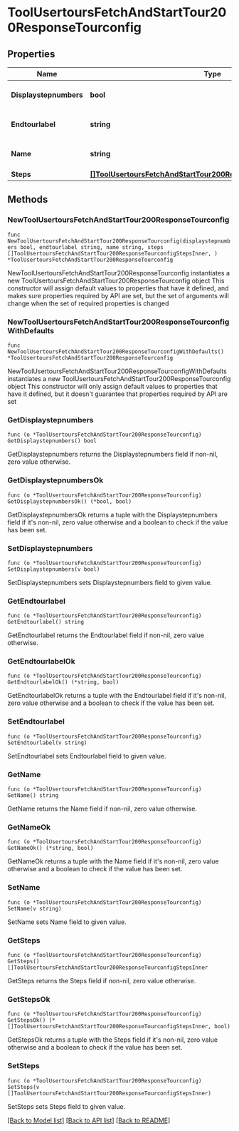 # ToolUsertoursFetchAndStartTour200ResponseTourconfig

## Properties

Name | Type | Description | Notes
------------ | ------------- | ------------- | -------------
**Displaystepnumbers** | **bool** | display step number | [default to null]
**Endtourlabel** | **string** | Label of the end tour button | [default to "null"]
**Name** | **string** | Tour Name | [default to "null"]
**Steps** | [**[]ToolUsertoursFetchAndStartTour200ResponseTourconfigStepsInner**](ToolUsertoursFetchAndStartTour200ResponseTourconfigStepsInner.md) |  | 

## Methods

### NewToolUsertoursFetchAndStartTour200ResponseTourconfig

`func NewToolUsertoursFetchAndStartTour200ResponseTourconfig(displaystepnumbers bool, endtourlabel string, name string, steps []ToolUsertoursFetchAndStartTour200ResponseTourconfigStepsInner, ) *ToolUsertoursFetchAndStartTour200ResponseTourconfig`

NewToolUsertoursFetchAndStartTour200ResponseTourconfig instantiates a new ToolUsertoursFetchAndStartTour200ResponseTourconfig object
This constructor will assign default values to properties that have it defined,
and makes sure properties required by API are set, but the set of arguments
will change when the set of required properties is changed

### NewToolUsertoursFetchAndStartTour200ResponseTourconfigWithDefaults

`func NewToolUsertoursFetchAndStartTour200ResponseTourconfigWithDefaults() *ToolUsertoursFetchAndStartTour200ResponseTourconfig`

NewToolUsertoursFetchAndStartTour200ResponseTourconfigWithDefaults instantiates a new ToolUsertoursFetchAndStartTour200ResponseTourconfig object
This constructor will only assign default values to properties that have it defined,
but it doesn't guarantee that properties required by API are set

### GetDisplaystepnumbers

`func (o *ToolUsertoursFetchAndStartTour200ResponseTourconfig) GetDisplaystepnumbers() bool`

GetDisplaystepnumbers returns the Displaystepnumbers field if non-nil, zero value otherwise.

### GetDisplaystepnumbersOk

`func (o *ToolUsertoursFetchAndStartTour200ResponseTourconfig) GetDisplaystepnumbersOk() (*bool, bool)`

GetDisplaystepnumbersOk returns a tuple with the Displaystepnumbers field if it's non-nil, zero value otherwise
and a boolean to check if the value has been set.

### SetDisplaystepnumbers

`func (o *ToolUsertoursFetchAndStartTour200ResponseTourconfig) SetDisplaystepnumbers(v bool)`

SetDisplaystepnumbers sets Displaystepnumbers field to given value.


### GetEndtourlabel

`func (o *ToolUsertoursFetchAndStartTour200ResponseTourconfig) GetEndtourlabel() string`

GetEndtourlabel returns the Endtourlabel field if non-nil, zero value otherwise.

### GetEndtourlabelOk

`func (o *ToolUsertoursFetchAndStartTour200ResponseTourconfig) GetEndtourlabelOk() (*string, bool)`

GetEndtourlabelOk returns a tuple with the Endtourlabel field if it's non-nil, zero value otherwise
and a boolean to check if the value has been set.

### SetEndtourlabel

`func (o *ToolUsertoursFetchAndStartTour200ResponseTourconfig) SetEndtourlabel(v string)`

SetEndtourlabel sets Endtourlabel field to given value.


### GetName

`func (o *ToolUsertoursFetchAndStartTour200ResponseTourconfig) GetName() string`

GetName returns the Name field if non-nil, zero value otherwise.

### GetNameOk

`func (o *ToolUsertoursFetchAndStartTour200ResponseTourconfig) GetNameOk() (*string, bool)`

GetNameOk returns a tuple with the Name field if it's non-nil, zero value otherwise
and a boolean to check if the value has been set.

### SetName

`func (o *ToolUsertoursFetchAndStartTour200ResponseTourconfig) SetName(v string)`

SetName sets Name field to given value.


### GetSteps

`func (o *ToolUsertoursFetchAndStartTour200ResponseTourconfig) GetSteps() []ToolUsertoursFetchAndStartTour200ResponseTourconfigStepsInner`

GetSteps returns the Steps field if non-nil, zero value otherwise.

### GetStepsOk

`func (o *ToolUsertoursFetchAndStartTour200ResponseTourconfig) GetStepsOk() (*[]ToolUsertoursFetchAndStartTour200ResponseTourconfigStepsInner, bool)`

GetStepsOk returns a tuple with the Steps field if it's non-nil, zero value otherwise
and a boolean to check if the value has been set.

### SetSteps

`func (o *ToolUsertoursFetchAndStartTour200ResponseTourconfig) SetSteps(v []ToolUsertoursFetchAndStartTour200ResponseTourconfigStepsInner)`

SetSteps sets Steps field to given value.



[[Back to Model list]](../README.md#documentation-for-models) [[Back to API list]](../README.md#documentation-for-api-endpoints) [[Back to README]](../README.md)


